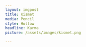 ```yaml
---
layout: imgpost
title: Kismet
media: Pencil
style: Hollow
headline: Karma
picture: /assets/images/kismet.png

---
```




